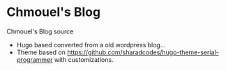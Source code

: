 # Chmouel's Blog
Chmouel's Blog source

- Hugo based converted from a old wordpress blog...
- Theme based on https://github.com/sharadcodes/hugo-theme-serial-programmer with customizations.

